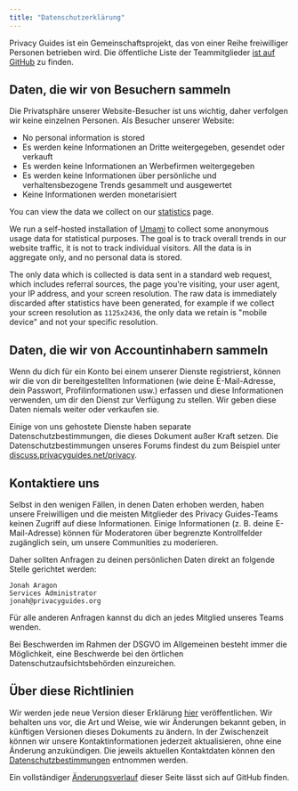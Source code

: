 ```yaml
---
title: "Datenschutzerklärung"
---
```


Privacy Guides ist ein Gemeinschaftsprojekt, das von einer Reihe freiwilliger Personen betrieben wird. Die öffentliche Liste der Teammitglieder [ist auf GitHub](https://github.com/orgs/privacyguides/people) zu finden.

## Daten, die wir von Besuchern sammeln

Die Privatsphäre unserer Website-Besucher ist uns wichtig, daher verfolgen wir keine einzelnen Personen. Als Besucher unserer Website:

- No personal information is stored
- Es werden keine Informationen an Dritte weitergegeben, gesendet oder verkauft
- Es werden keine Informationen an Werbefirmen weitergegeben
- Es werden keine Informationen über persönliche und verhaltensbezogene Trends gesammelt und ausgewertet
- Keine Informationen werden monetarisiert

You can view the data we collect on our [statistics](statistics.md) page.

We run a self-hosted installation of [Umami](https://umami.is/) to collect some anonymous usage data for statistical purposes. The goal is to track overall trends in our website traffic, it is not to track individual visitors. All the data is in aggregate only, and no personal data is stored.

The only data which is collected is data sent in a standard web request, which includes referral sources, the page you're visiting, your user agent, your IP address, and your screen resolution. The raw data is immediately discarded after statistics have been generated, for example if we collect your screen resolution as `1125x2436`, the only data we retain is "mobile device" and not your specific resolution.

## Daten, die wir von Accountinhabern sammeln

Wenn du dich für ein Konto bei einem unserer Dienste registrierst, können wir die von dir bereitgestellten Informationen (wie deine E-Mail-Adresse, dein Passwort, Profilinformationen usw.) erfassen und diese Informationen verwenden, um dir den Dienst zur Verfügung zu stellen. Wir geben diese Daten niemals weiter oder verkaufen sie.

Einige von uns gehostete Dienste haben separate Datenschutzbestimmungen, die dieses Dokument außer Kraft setzen. Die Datenschutzbestimmungen unseres Forums findest du zum Beispiel unter [discuss.privacyguides.net/privacy](https://discuss.privacyguides.net/privacy).

## Kontaktiere uns

Selbst in den wenigen Fällen, in denen Daten erhoben werden, haben unsere Freiwilligen und die meisten Mitglieder des Privacy Guides-Teams keinen Zugriff auf diese Informationen. Einige Informationen (z. B. deine E-Mail-Adresse) können für Moderatoren über begrenzte Kontrollfelder zugänglich sein, um unsere Communities zu moderieren.

Daher sollten Anfragen zu deinen persönlichen Daten direkt an folgende Stelle gerichtet werden:

```text
Jonah Aragon
Services Administrator
jonah@privacyguides.org
```

Für alle anderen Anfragen kannst du dich an jedes Mitglied unseres Teams wenden.

Bei Beschwerden im Rahmen der DSGVO im Allgemeinen besteht immer die Möglichkeit, eine Beschwerde bei den örtlichen Datenschutzaufsichtsbehörden einzureichen.

## Über diese Richtlinien

Wir werden jede neue Version dieser Erklärung [hier](privacy-policy.md) veröffentlichen. Wir behalten uns vor, die Art und Weise, wie wir Änderungen bekannt geben, in künftigen Versionen dieses Dokuments zu ändern. In der Zwischenzeit können wir unsere Kontaktinformationen jederzeit aktualisieren, ohne eine Änderung anzukündigen. Die jeweils aktuellen Kontaktdaten können den [Datenschutzbestimmungen](privacy-policy.md) entnommen werden.

Ein vollständiger [Änderungsverlauf](https://github.com/privacyguides/privacyguides.org/commits/main/docs/about/privacy-policy.md) dieser Seite lässt sich auf GitHub finden.

